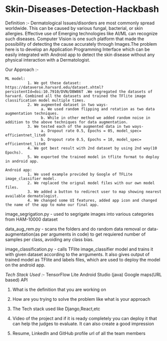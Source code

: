 # Skin-Diseases-Detection-Hackbash

Definition :- Dermatological Issues/disorders are most commonly spread worldwide. This can be caused by various fungal, bacterial, or skin allergies. Effective use of Emerging technologies like AI/ML can recognize such diseases. Computer Vision is one such platform that made the possibility of detecting the cause accurately through Images.The problem here is to develop an Application Programming Interface which can be easily integrated with Android app to detect the skin disease without any physical interaction with a Dermatologist.

Our Approach :- 

    ML model:
              1. We got these dataset: https://dataverse.harvard.edu/dataset.xhtml?persistentId=doi:10.7910/DVN/DBW86T .We segregated the datasets of harvard. Combined all the datasets and trained the TFlite image classification model multiple times.
              2. We augmented dataset in two ways-
                    a. We used random flipping and rotation as two data augmentation techniques.
                    b. While in other method we added random noise in addition to the above techniques for data augmentation.
              3. We tested each of the augmented data in two ways-
                    a. Dropout rate 0.5, Epochs = 05, model_spec= efficientnet_lite0
                    b. Dropout rate 0.5, Epochs = 10, model_spec= efficientnet_lite0
              4. We got best result with 2nd dataset by using 2nd way(10 Epochs).
              5. We exported the trained model in tflite format to deploy in android app.

    Android app:
              1. We used example provided by Google of TFLite image_classifier model.
              2. We replaced the orignal model files with our own model files.
              3. We added a button to redirect user to map showing nearest available dermatologist.
              4. We changed some UI features, added app icon and changed the name of the app to make our final app.
    
image_segrigation.py - used to segrigate images into various categories from HAM-10000 dataset

data_aug_rem.py - scans the folders and do random data removal or data-augmentation(as per arguments in code) to get requiered number of samples per class, avoiding any class bias.

image_classification.py - calls TFlite image_classifier model and trains it with given dataset according to the arrguments. It also gives output of trained model as TFlite and labels files, which are used to deploy the model on the android app.


*Tech Stack Used :-*
TensorFlow Lite
Android Studio (java)
Google maps(URL based) API

1. What is the definition that you are working on 

2. How are you trying to solve the problem like what is your approach 

3. The Tech stack used like Django,React,etc

4. Video of the project and if it is ready completely you can deploy it that can help the judges to evaluate. It can also create a good impression

5. Resume, LinkedIn and GitHub profile url of all the team members 
